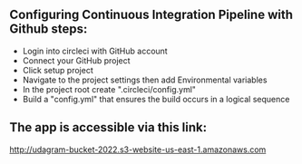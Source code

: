 ## Configuring Continuous Integration Pipeline with Github steps:

* Login into circleci with GitHub account 
* Connect your GitHub project
* Click setup project
* Navigate to the project settings then add Environmental variables
* In the project root create ".circleci/config.yml"
* Build a "config.yml" that ensures the build occurs in a logical sequence


## The app is accessible via this link: 

http://udagram-bucket-2022.s3-website-us-east-1.amazonaws.com
